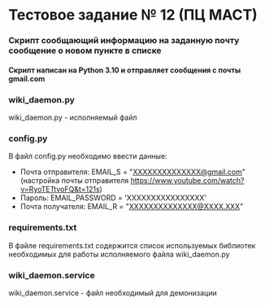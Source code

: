 # Тестовое задание № 12 (ПЦ МАСТ)
### Скрипт сообщающий информацию на заданную почту сообщение о новом пункте в списке

#### Скрипт написан на Python 3.10 и отправляет сообщения с почты gmail.com

### wiki_daemon.py
wiki_daemon.py - исполняемый файл
### config.py 
В файл config.py необходимо ввести данные:
- Почта отправителя: EMAIL_S = "XXXXXXXXXXXXXX@gmail.com"
  <br>(настройка почты отправителя https://www.youtube.com/watch?v=RyoTETtvoFQ&t=121s)      
- Пароль: EMAIL_PASSWORD = 'XXXXXXXXXXXXXXXX'      
- Почта получателя: EMAIL_R = "XXXXXXXXXXXXXX@XXXX.XXX"
  
### requirements.txt
В файле requirements.txt содержится список используемых библиотек необходимых для работы исполняемого файла wiki_daemon.py
### wiki_daemon.service
wiki_daemon.service - файл необходимый для демонизации

